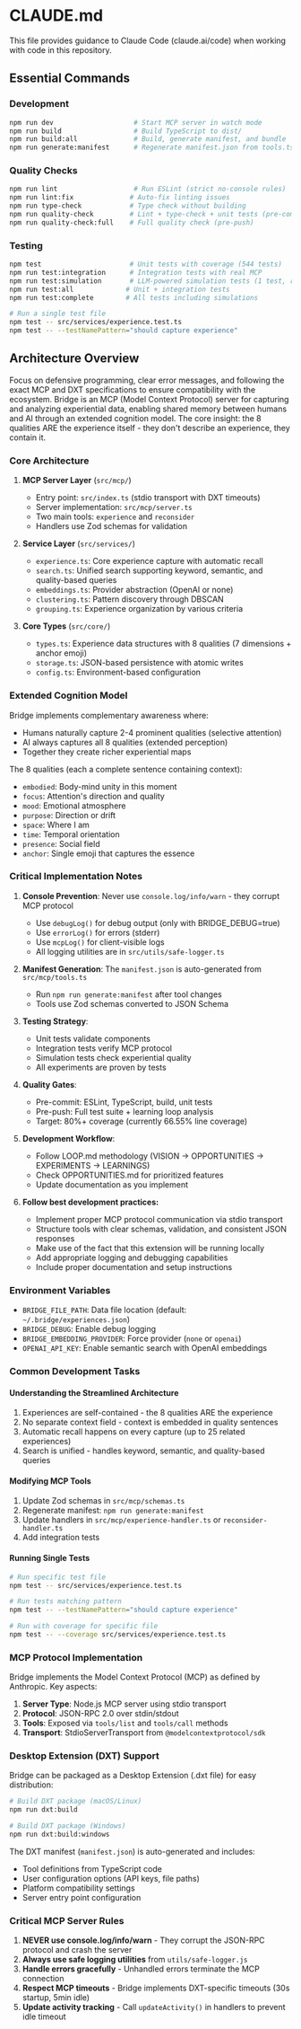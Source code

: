 # CLAUDE.md

This file provides guidance to Claude Code (claude.ai/code) when working with code in this repository.

## Essential Commands

### Development
```bash
npm run dev                    # Start MCP server in watch mode
npm run build                  # Build TypeScript to dist/
npm run build:all              # Build, generate manifest, and bundle
npm run generate:manifest      # Regenerate manifest.json from tools.ts
```

### Quality Checks
```bash
npm run lint                   # Run ESLint (strict no-console rules)
npm run lint:fix              # Auto-fix linting issues  
npm run type-check            # Type check without building
npm run quality-check         # Lint + type-check + unit tests (pre-commit)
npm run quality-check:full    # Full quality check (pre-push)
```

### Testing
```bash
npm test                      # Unit tests with coverage (544 tests)
npm run test:integration      # Integration tests with real MCP
npm run test:simulation       # LLM-powered simulation tests (1 test, requires OPENAI_API_KEY)
npm run test:all             # Unit + integration tests
npm run test:complete        # All tests including simulations

# Run a single test file
npm test -- src/services/experience.test.ts
npm test -- --testNamePattern="should capture experience"
```

## Architecture Overview
Focus on defensive programming, clear error messages, and following the exact MCP and DXT specifications to ensure compatibility with the ecosystem.
Bridge is an MCP (Model Context Protocol) server for capturing and analyzing experiential data, enabling shared memory between humans and AI through an extended cognition model. The core insight: the 8 qualities ARE the experience itself - they don't describe an experience, they contain it.

### Core Architecture

1. **MCP Server Layer** (`src/mcp/`)
   - Entry point: `src/index.ts` (stdio transport with DXT timeouts)
   - Server implementation: `src/mcp/server.ts`
   - Two main tools: `experience` and `reconsider`
   - Handlers use Zod schemas for validation

2. **Service Layer** (`src/services/`)
   - `experience.ts`: Core experience capture with automatic recall
   - `search.ts`: Unified search supporting keyword, semantic, and quality-based queries
   - `embeddings.ts`: Provider abstraction (OpenAI or none)
   - `clustering.ts`: Pattern discovery through DBSCAN
   - `grouping.ts`: Experience organization by various criteria

3. **Core Types** (`src/core/`)
   - `types.ts`: Experience data structures with 8 qualities (7 dimensions + anchor emoji)
   - `storage.ts`: JSON-based persistence with atomic writes
   - `config.ts`: Environment-based configuration

### Extended Cognition Model

Bridge implements complementary awareness where:
- Humans naturally capture 2-4 prominent qualities (selective attention)
- AI always captures all 8 qualities (extended perception)
- Together they create richer experiential maps

The 8 qualities (each a complete sentence containing context):
- `embodied`: Body-mind unity in this moment
- `focus`: Attention's direction and quality
- `mood`: Emotional atmosphere
- `purpose`: Direction or drift
- `space`: Where I am
- `time`: Temporal orientation
- `presence`: Social field
- `anchor`: Single emoji that captures the essence

### Critical Implementation Notes

1. **Console Prevention**: Never use `console.log/info/warn` - they corrupt MCP protocol
   - Use `debugLog()` for debug output (only with BRIDGE_DEBUG=true)
   - Use `errorLog()` for errors (stderr)
   - Use `mcpLog()` for client-visible logs
   - All logging utilities are in `src/utils/safe-logger.ts`

2. **Manifest Generation**: The `manifest.json` is auto-generated from `src/mcp/tools.ts`
   - Run `npm run generate:manifest` after tool changes
   - Tools use Zod schemas converted to JSON Schema

3. **Testing Strategy**:
   - Unit tests validate components
   - Integration tests verify MCP protocol
   - Simulation tests check experiential quality
   - All experiments are proven by tests

4. **Quality Gates**:
   - Pre-commit: ESLint, TypeScript, build, unit tests
   - Pre-push: Full test suite + learning loop analysis
   - Target: 80%+ coverage (currently 66.55% line coverage)

5. **Development Workflow**:
   - Follow LOOP.md methodology (VISION → OPPORTUNITIES → EXPERIMENTS → LEARNINGS)
   - Check OPPORTUNITIES.md for prioritized features
   - Update documentation as you implement

6. **Follow best development practices:**
     - Implement proper MCP protocol communication via stdio transport
     - Structure tools with clear schemas, validation, and consistent JSON responses
     - Make use of the fact that this extension will be running locally
     - Add appropriate logging and debugging capabilities
     - Include proper documentation and setup instructions

### Environment Variables

- `BRIDGE_FILE_PATH`: Data file location (default: `~/.bridge/experiences.json`)
- `BRIDGE_DEBUG`: Enable debug logging
- `BRIDGE_EMBEDDING_PROVIDER`: Force provider (`none` or `openai`)
- `OPENAI_API_KEY`: Enable semantic search with OpenAI embeddings

### Common Development Tasks

#### Understanding the Streamlined Architecture
1. Experiences are self-contained - the 8 qualities ARE the experience
2. No separate context field - context is embedded in quality sentences
3. Automatic recall happens on every capture (up to 25 related experiences)
4. Search is unified - handles keyword, semantic, and quality-based queries

#### Modifying MCP Tools
1. Update Zod schemas in `src/mcp/schemas.ts`
2. Regenerate manifest: `npm run generate:manifest`
3. Update handlers in `src/mcp/experience-handler.ts` or `reconsider-handler.ts`
4. Add integration tests

#### Running Single Tests
```bash
# Run specific test file
npm test -- src/services/experience.test.ts

# Run tests matching pattern
npm test -- --testNamePattern="should capture experience"

# Run with coverage for specific file
npm test -- --coverage src/services/experience.test.ts
```



### MCP Protocol Implementation

Bridge implements the Model Context Protocol (MCP) as defined by Anthropic. Key aspects:

1. **Server Type**: Node.js MCP server using stdio transport
2. **Protocol**: JSON-RPC 2.0 over stdin/stdout
3. **Tools**: Exposed via `tools/list` and `tools/call` methods
4. **Transport**: StdioServerTransport from `@modelcontextprotocol/sdk`

### Desktop Extension (DXT) Support

Bridge can be packaged as a Desktop Extension (.dxt file) for easy distribution:

```bash
# Build DXT package (macOS/Linux)
npm run dxt:build

# Build DXT package (Windows)
npm run dxt:build:windows
```

The DXT manifest (`manifest.json`) is auto-generated and includes:
- Tool definitions from TypeScript code
- User configuration options (API keys, file paths)
- Platform compatibility settings
- Server entry point configuration

### Critical MCP Server Rules

1. **NEVER use console.log/info/warn** - They corrupt the JSON-RPC protocol and crash the server
2. **Always use safe logging utilities** from `utils/safe-logger.js`
3. **Handle errors gracefully** - Unhandled errors terminate the MCP connection
4. **Respect MCP timeouts** - Bridge implements DXT-specific timeouts (30s startup, 5min idle)
5. **Update activity tracking** - Call `updateActivity()` in handlers to prevent idle timeout